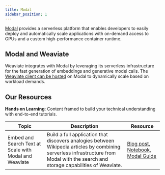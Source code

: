 ```yaml
---
title: Modal
sidebar_position: 1
---
```


[Modal](https://modal.com/) provides a serverless platform that enables developers to easily deploy and automatically scale applications with on-demand access to GPUs and a custom high-performance container runtime.

## Modal and Weaviate
Weaviate integrates with Modal by leveraging its serverless infrastructure for the fast generation of embeddings and generative model calls. The [Weaviate client can be hosted](https://modal.com/docs/examples/vector-analogies-wikipedia#deploy-a-serverless-read-only-weaviate-client-with-modal) on Modal to dynamically scale based on workload demands. 


## Our Resources 
**Hands on Learning**: Content framed to build your technical understanding with end-to-end tutorials.

| Topic | Description | Resource | 
| --- | --- | --- |
| Embed and Search Text at Scale with Modal and Weaviate | Build a full application that discovers analogies between Wikipedia articles by combining serverless infrastructure from Modal with the search and storage capabilities of Weaviate. | [Blog post](/blog/modal-and-weaviate#modal-serverless-infrastructure-for-gpus-and-more), [Notebook](https://github.com/weaviate/recipes/tree/main/integrations/compute-infrastructure/modal), [Modal Guide](https://modal.com/docs/examples/vector-analogies-wikipedia#deploy-a-serverless-read-only-weaviate-client-with-modal)|
